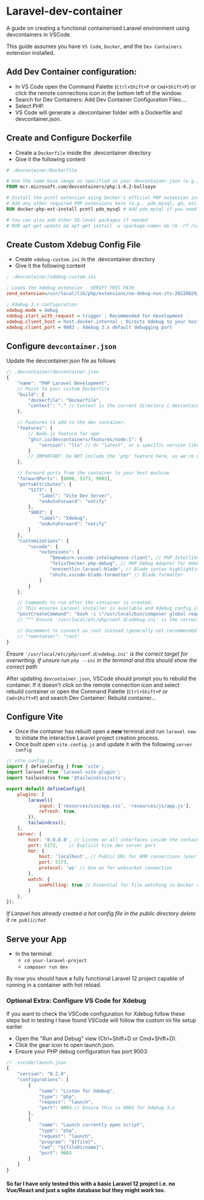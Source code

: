 # Laravel-dev-container
A guide on creating a functional containerised Laravel environment using devcontainers in VSCode.

This guide assumes you have `VS Code`, `Docker`, and the `Dev Containers` extension installed.

## Add Dev Container configuration:
* In VS Code open the Command Palette (`Ctrl+Shift+P` or `Cmd+Shift+P`) or click the remote connections icon in the bottom left of the window.
* Search for Dev Containers: Add Dev Container Configuration Files....
* Select PHP.
* VS Code will generate a .devcontainer folder with a Dockerfile and devcontainer.json.

## Create and Configure Dockerfile
* Create a `Dockerfile` inside the .devcontainer directory
* Give it the following content
```dockerfile
# .devcontainer/Dockerfile

# Use the same base image as specified in your devcontainer.json (e.g., PHP 8.2 Bullseye)
FROM mcr.microsoft.com/devcontainers/php:1-8.2-bullseye

# Install the pcntl extension using Docker's official PHP extension installer
# Add any other required PHP extensions here (e.g., pdo_mysql, gd, etc.)
RUN docker-php-ext-install pcntl pdo_mysql # Add pdo_mysql if you need database connectivity

# You can also add other OS-level packages if needed
# RUN apt-get update && apt-get install -y <package-name> && rm -rf /var/lib/apt/lists/*
```

## Create Custom Xdebug Config File
* Create `xdebug-custom.ini` in the .devcontainer directory
* Give it the following content
```ini
; .devcontainer/xdebug-custom.ini

; Loads the Xdebug extension - VERIFY THIS PATH
zend_extension=/usr/local/lib/php/extensions/no-debug-non-zts-20220829/xdebug.so

; Xdebug 3.x configuration
xdebug.mode = debug
xdebug.start_with_request = trigger ; Recommended for development
xdebug.client_host = host.docker.internal ; Directs Xdebug to your host machine
xdebug.client_port = 9003 ; Xdebug 3.x default debugging port
```

## Configure `devcontainer.json`
Update the devcontainer.json file as follows
```js
// .devcontainer/devcontainer.json
{
    "name": "PHP Laravel Development",
    // Point to your custom Dockerfile
    "build": {
        "dockerfile": "Dockerfile",
        "context": "." // Context is the current directory (.devcontainer)
    },

    // Features to add to the dev container.
    "features": {
        // Node.js feature for npm
        "ghcr.io/devcontainers/features/node:1": {
            "version": "lts" // Or "latest", or a specific version like "18", "20"
        }
        // IMPORTANT: Do NOT include the 'php' feature here, as we're managing extensions in Dockerfile
    },

    // Forward ports from the container to your host machine
    "forwardPorts": [8000, 5173, 9003],
    "portsAttributes": {
        "5173": {
            "label": "Vite Dev Server",
            "onAutoForward": "notify"
        },
        "9003": {
            "label": "Xdebug",
            "onAutoForward": "notify"
        }
    },
    "customizations": {
        "vscode": {
            "extensions": [
                "bmewburn.vscode-intelephense-client", // PHP IntelliSense
                "felixfbecker.php-debug", // PHP Debug Adapter for Xdebug
                "onecentlin.laravel-blade", // Blade syntax highlighting
                "shufo.vscode-blade-formatter" // Blade formatter
            ]
        }
    },

    // Commands to run after the container is created.
    // This ensures Laravel installer is available and Xdebug config is applied.
    "postCreateCommand": "bash -c \"/usr/local/bin/composer global require laravel/installer && echo 'export PATH=\\\"$PATH:$HOME/.composer/vendor/bin\\\"' >> ~/.bashrc && source ~/.bashrc && sudo cp .devcontainer/xdebug-custom.ini /usr/local/etc/php/conf.d/xdebug.ini\""
    // ^^^ Ensure '/usr/local/etc/php/conf.d/xdebug.ini' is the correct target for overwriting

    // Uncomment to connect as root instead (generally not recommended for daily dev).
    // "remoteUser": "root"
}
```
*Ensure `'/usr/local/etc/php/conf.d/xdebug.ini'` is the correct target for overwriting. If unsure run `php --ini` in the terminal and this should show the correct path*

After updating `devcontainer.json`, VSCode should prompt you to rebuild the container. If it doesn't click on the remote connection icon and select rebuild container or open the Command Palette (`Ctrl+Shift+P` or `Cmd+Shift+P`) and search Dev Container: Rebuild container...

## Configure Vite
* Once the container has rebuilt open a ***new*** terminal and run `laravel new` to initiate the interactive Laravel project creation process.
* Once built open `vite.config.js` and update it with the following `server config`
```js
// vite.config.js
import { defineConfig } from 'vite';
import laravel from 'laravel-vite-plugin';
import tailwindcss from '@tailwindcss/vite';

export default defineConfig({
    plugins: [
        laravel({
            input: ['resources/css/app.css', 'resources/js/app.js'],
            refresh: true,
        }),
        tailwindcss(),
    ],
    server: {
        host: '0.0.0.0', // Listen on all interfaces inside the container
        port: 5173,    // Explicit Vite dev server port
        hmr: {
            host: 'localhost', // Public URL for HMR connections (your host machine's localhost)
            port: 5173,
            protocol: 'ws' // Use ws for websocket connection
        },
        watch: {
            usePolling: true // Essential for file watching in Docker containers
        }
    },
});
```
*If Laravel has already created a hot config file in the public directory delete it `rm public/hot`*

## Serve your App
* In the terminal:
  * `cd your-laravel-project`
  * `composer run dev`
 
By now you should have a fully functional Laravel 12 project capable of running in a container with hot reload.

### Optional Extra: Configure VS Code for Xdebug
If you want to check the VSCode configuration for Xdebug follow these steps but in testing I have found VSCode will follow the custom ini file setup earlier
* Open the "Run and Debug" view (Ctrl+Shift+D or Cmd+Shift+D).
* Click the gear icon to open launch.json.
* Ensure your PHP debug configuration has port 9003:
```js
// .vscode/launch.json
{
    "version": "0.2.0",
    "configurations": [
        {
            "name": "Listen for Xdebug",
            "type": "php",
            "request": "launch",
            "port": 9003 // Ensure this is 9003 for Xdebug 3.x
        },
        {
            "name": "Launch currently open script",
            "type": "php",
            "request": "launch",
            "program": "${file}",
            "cwd": "${fileDirname}",
            "port": 9003
        }
    ]
}
```

#### So far I have only tested this with a basic Laravel 12 project i.e. no Vue/React and just a sqlite database but they might work too.
